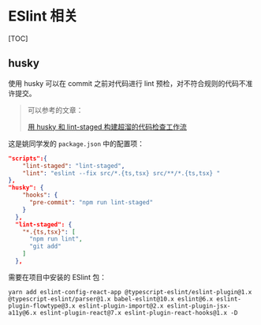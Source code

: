 # ESlint 相关

[TOC]

## husky

使用 husky 可以在 commit 之前对代码进行 lint 预检，对不符合规则的代码不准许提交。

> 可以参考的文章：
>
> [用 husky 和 lint-staged 构建超溜的代码检查工作流](https://segmentfault.com/a/1190000009546913)

这是姚同学发的 `package.json` 中的配置项：

```json
"scripts":{
  	"lint-staged": "lint-staged",
    "lint": "eslint --fix src/*.{ts,tsx} src/**/*.{ts,tsx} "
},
"husky": {
    "hooks": {
      "pre-commit": "npm run lint-staged"
    }
  },
  "lint-staged": {
    "*.{ts,tsx}": [
      "npm run lint",
      "git add"
    ]
  },
```

需要在项目中安装的 ESlint 包：

```shell
yarn add eslint-config-react-app @typescript-eslint/eslint-plugin@1.x @typescript-eslint/parser@1.x babel-eslint@10.x eslint@6.x eslint-plugin-flowtype@3.x eslint-plugin-import@2.x eslint-plugin-jsx-a11y@6.x eslint-plugin-react@7.x eslint-plugin-react-hooks@1.x -D
```









